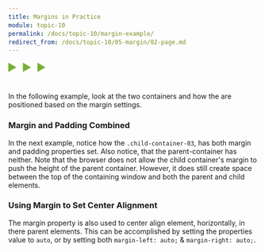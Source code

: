 ```yaml
---
title: Margins in Practice
module: topic-10
permalink: /docs/topic-10/margin-example/
redirect_from: /docs/topic-10/05-margin/02-page.md
---
```


<img src="./../../../img/arrow-divider.svg" style="width: 75px; border: none; margin: 0px 0 20px 0" />


In the following example, look at the two containers and how the are positioned based on the margin settings.

<div class="codepen-embed">
  <p data-height="600" data-theme-id="30567" data-slug-hash="gXLVyW" data-default-tab="css,result" data-user="Media-Ed-Online" data-embed-version="2" data-pen-title="[Topic-09] Margin, Pt. 1" class="codepen"></p>
</div>



### Margin and Padding Combined

In the next example, notice how the `.child-container-03`, has both margin and padding properties set. Also notice, that the parent-container has neither. Note that the browser does not allow the child container's margin to push the height of the parent container. However, it does still create space between the top of the containing window and both the parent and child elements.

<div class="codepen-embed">
  <p data-height="400" data-theme-id="30567" data-slug-hash="RjKboZ" data-default-tab="css,result" data-user="Media-Ed-Online" data-embed-version="2" data-pen-title="[Topic-09] Margin, Pt. 2" class="codepen"></p>
</div>


### Using Margin to Set Center Alignment

The margin property is also used to center align element, horizontally, in there parent elements. This can be accomplished by setting the properties value to `auto`, or by setting both `margin-left: auto;` & `margin-right: auto;`.

<div class="codepen-embed">
  <p data-height="400" data-theme-id="30567" data-slug-hash="VrPZWb" data-default-tab="css,result" data-user="Media-Ed-Online" data-embed-version="2" data-pen-title="[Topic-09] Margin, Pt. 3" class="codepen"></p>
</div>
